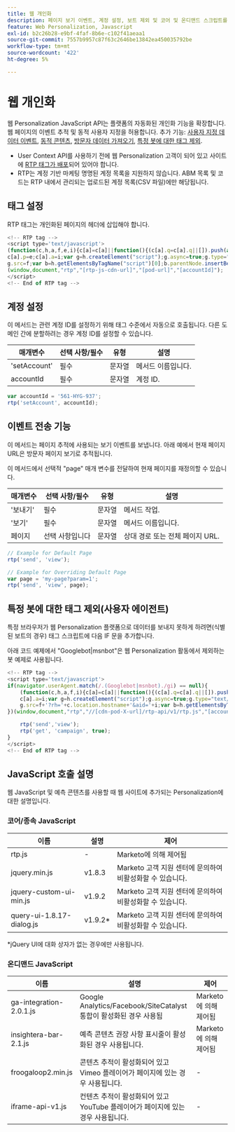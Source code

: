 ```yaml
---
title: 웹 개인화
description: 페이지 보기 이벤트, 계정 설정, 보트 제외 및 코어 및 온디맨드 스크립트를 다루는 웹 Personalization JavaScript API 및 RTP 태그 안내입니다
feature: Web Personalization, Javascript
exl-id: b2c26b28-e9bf-4faf-8b6e-c102f41aeaa1
source-git-commit: 7557b9957c87f63c2646be13842ea450035792be
workflow-type: tm+mt
source-wordcount: '422'
ht-degree: 5%

---
```


# 웹 개인화

웹 Personalization JavaScript API는 플랫폼의 자동화된 개인화 기능을 확장합니다. 웹 페이지의 이벤트 추적 및 동적 사용자 지정을 허용합니다. 추가 기능: [사용자 지정 데이터 이벤트](custom-data-events.md), [동적 콘텐츠](web-personalization.md), [방문자 데이터 가져오기](get-visitor-data.md), [특정 봇에 대한 태그 제외](#exclude_tag_for_specific_bots).

- User Context API를 사용하기 전에 웹 Personalization 고객이 되어 있고 사이트에 [RTP 태그가 배포](https://experienceleague.adobe.com/en/docs/marketo/using/product-docs/web-personalization/rtp-tag-implementation/deploy-the-rtp-javascript)되어 있어야 합니다.
- RTP는 계정 기반 마케팅 명명된 계정 목록을 지원하지 않습니다. ABM 목록 및 코드는 RTP 내에서 관리되는 업로드된 계정 목록(CSV 파일)에만 해당됩니다.

## 태그 설정

RTP 태그는 개인화된 페이지의 헤더에 삽입해야 합니다.

```javascript
<!-- RTP tag -->
<script type='text/javascript'>
(function(c,h,a,f,e,i){c[a]=c[a]||function(){(c[a].q=c[a].q||[]).push(arguments)};
c[a].p=e;c[a].a=i;var g=h.createElement("script");g.async=true;g.type="text/javascript";
g.src=f;var b=h.getElementsByTagName("script")[0];b.parentNode.insertBefore(g,b)})
(window,document,"rtp","[rtp-js-cdn-url]","[pod-url]","[accountId]");
</script>
<!-- End of RTP tag -->
```

## 계정 설정

이 메서드는 관련 계정 ID를 설정하기 위해 태그 수준에서 자동으로 호출됩니다. 다른 도메인 간에 분할하려는 경우 계정 ID를 설정할 수 있습니다.

| 매개변수 | 선택 사항/필수 | 유형 | 설명 |
|--------------|-------------------|--------|--------------|
| &#39;setAccount&#39; | 필수 | 문자열 | 메서드 이름입니다. |
| accountId | 필수 | 문자열 | 계정 ID. |

```javascript
var accountId = '561-HYG-937';
rtp('setAccount', accountId);
```

## 이벤트 전송 기능

이 메서드는 페이지 추적에 사용되는 보기 이벤트를 보냅니다. 아래 예에서 현재 페이지 URL은 방문자 페이지 보기로 추적됩니다.

이 메서드에서 선택적 &quot;page&quot; 매개 변수를 전달하여 현재 페이지를 재정의할 수 있습니다.

| 매개변수 | 선택 사항/필수 | 유형 | 설명 |
|-----------|-------------------|--------|---------------------------------|
| &#39;보내기&#39; | 필수 | 문자열 | 메서드 작업. |
| &#39;보기&#39; | 필수 | 문자열 | 메서드 이름입니다. |
| 페이지 | 선택 사항입니다 | 문자열 | 상대 경로 또는 전체 페이지 URL. |

```javascript
// Example for Default Page
rtp('send', 'view');

// Example for Overriding Default Page
var page = 'my-page?param=1';
rtp('send', 'view', page);
```

## 특정 봇에 대한 태그 제외(사용자 에이전트)

특정 브라우저가 웹 Personalization 플랫폼으로 데이터를 보내지 못하게 하려면(식별된 보트의 경우) 태그 스크립트에 다음 IF 문을 추가합니다.

아래 코드 예제에서 &quot;Googlebot|msnbot&quot;은 웹 Personalization 활동에서 제외하는 봇 예제로 사용됩니다.

```javascript
<!-- RTP tag -->
<script type='text/javascript'>
if(navigator.userAgent.match(/.(Googlebot|msnbot)./gi) == null){
    (function(c,h,a,f,i){c[a]=c[a]||function(){(c[a].q=c[a].q||[]).push(arguments)};
    c[a].a=i;var g=h.createElement("script");g.async=true;g.type="text/javascript";
    g.src=f+'?rh='+c.location.hostname+'&aid='+i;var b=h.getElementsByTagName("script")[0];b.parentNode.insertBefore(g,b);
})(window,document,"rtp","//[cdn-pod-X-url]/rtp-api/v1/rtp.js","[accountId]");

    rtp('send','view');
    rtp('get', 'campaign', true);
}
</script>
<!-- End of RTP tag -->
```

## JavaScript 호출 설명

웹 JavaScript 및 예측 콘텐츠를 사용할 때 웹 사이트에 추가되는 Personalization에 대한 설명입니다.

### 코어/종속 JavaScript

| 이름 | 설명 | 제어 |
|---------------------------|-------------|--------------------------------------------------------|
| rtp.js | - | Marketo에 의해 제어됨 |
| jquery.min.js | v1.8.3 | Marketo 고객 지원 센터에 문의하여 비활성화할 수 있습니다. |
| jquery-custom-ui-min.js | v1.9.2 | Marketo 고객 지원 센터에 문의하여 비활성화할 수 있습니다. |
| query-ui-1.8.17-dialog.js | v1.9.2* | Marketo 고객 지원 센터에 문의하여 비활성화할 수 있습니다. |

*jQuery UI에 대화 상자가 없는 경우에만 사용됩니다.

### 온디맨드 JavaScript

| 이름 | 설명 | 제어 |
|-------------------------|-----------------------------------------------------------------------|-----------------------|
| ga-integration-2.0.1.js | Google Analytics/Facebook/SiteCatalyst 통합이 활성화된 경우 사용됨 | Marketo에 의해 제어됨 |
| insightera-bar-2.1.js | 예측 콘텐츠 권장 사항 표시줄이 활성화된 경우 사용됩니다. | Marketo에 의해 제어됨 |
| froogaloop2.min.js | 콘텐츠 추적이 활성화되어 있고 Vimeo 플레이어가 페이지에 있는 경우 사용됩니다. | - |
| iframe-api-v1.js | 컨텐츠 추적이 활성화되어 있고 YouTube 플레이어가 페이지에 있는 경우 사용됩니다. | - |
